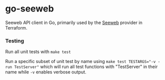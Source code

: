 # go-seeweb
Seeweb API client in Go, primarily used by the [Seeweb](https://github.com/uwtrilogyseaward0m/terraform-provider-seeweb) provider in Terraform.

### Testing

Run all unit tests with `make test`

Run a specific subset of unit test by name using `make test TESTARGS="-v -run TestServer"` which will run all test functions with "TestServer" in their name while `-v` enables verbose output.
